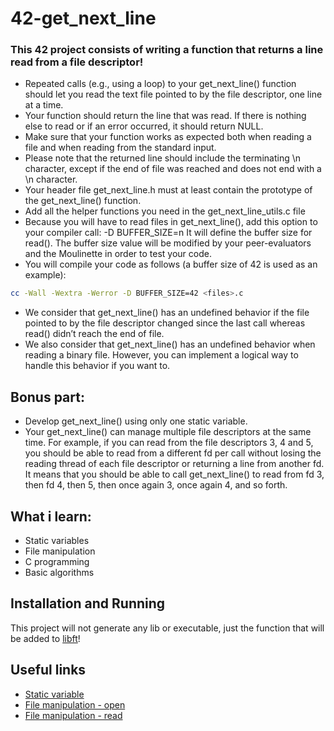 
# 42-get_next_line

### This 42 project consists of writing a function that returns a line read from a file descriptor!

- Repeated calls (e.g., using a loop) to your get_next_line() function should let you read the text file pointed to by the file descriptor, one line at a time.
- Your function should return the line that was read. If there is nothing else to read or if an error occurred, it should return NULL.
- Make sure that your function works as expected both when reading a file and when reading from the standard input.
- Please note that the returned line should include the terminating \n character, except if the end of file was reached and does not end with a \n character.
- Your header file get_next_line.h must at least contain the prototype of the get_next_line() function.
- Add all the helper functions you need in the get_next_line_utils.c file
- Because you will have to read files in get_next_line(), add this option to your compiler call: -D BUFFER_SIZE=n It will define the buffer size for read(). The buffer size value will be modified by your peer-evaluators and the Moulinette in order to test your code.
- You will compile your code as follows (a buffer size of 42 is used as an example):
```bash
cc -Wall -Wextra -Werror -D BUFFER_SIZE=42 <files>.c
```
- We consider that get_next_line() has an undefined behavior if the file pointed to by the file descriptor changed since the last call whereas read() didn’t reach the end of file. 
- We also consider that get_next_line() has an undefined behavior when reading a binary file. However, you can implement a logical way to handle this behavior if you want to.

## Bonus part:

- Develop get_next_line() using only one static variable.
- Your get_next_line() can manage multiple file descriptors at the same time. For example, if you can read from the file descriptors 3, 4 and 5, you should be able to read from a different fd per call without losing the reading thread of each file descriptor or returning a line from another fd. It means that you should be able to call get_next_line() to read from fd 3, then fd 4, then 5, then once again 3, once again 4, and so forth.










## What i learn:
 - Static variables
 - File manipulation
 - C programming
 - Basic algorithms

## Installation and Running

This project will not generate any lib or executable, just the function that will be added to [libft](https://github.com/HeitorMP/42-libft)! 


    
## Useful links

- [Static variable](https://en.wikipedia.org/wiki/Static_variable)
- [File manipulation - open](https://man7.org/linux/man-pages/man2/open.2.html)
- [File manipulation - read](https://man7.org/linux/man-pages/man2/read.2.html)



